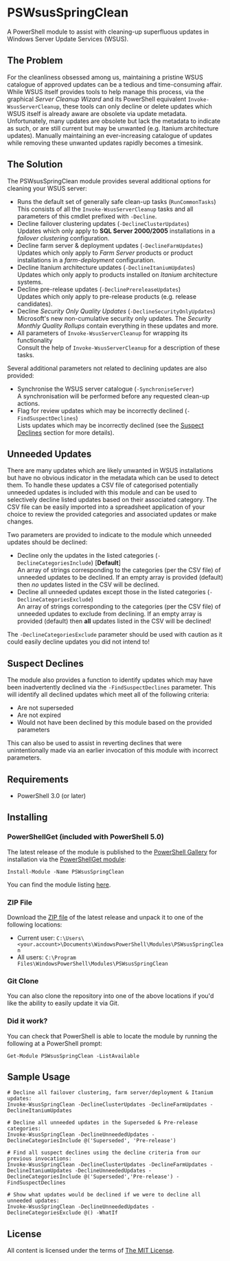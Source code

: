 PSWsusSpringClean
=================

A PowerShell module to assist with cleaning-up superfluous updates in Windows Server Update Services (WSUS).

The Problem
-----------

For the cleanliness obsessed among us, maintaining a pristine WSUS catalogue of approved updates can be a tedious and time-consuming affair. While WSUS itself provides tools to help manage this process, via the graphical *Server Cleanup Wizard* and its PowerShell equivalent `Invoke-WsusServerCleanup`, these tools can only decline or delete updates which WSUS itself is already aware are obsolete via update metadata. Unfortunately, many updates are obsolete but lack the metadata to indicate as such, or are still current but may be unwanted (e.g. Itanium architecture updates). Manually maintaining an ever-increasing catalogue of updates while removing these unwanted updates rapidly becomes a timesink.

The Solution
------------

The PSWsusSpringClean module provides several additional options for cleaning your WSUS server:

- Runs the default set of generally safe clean-up tasks (`RunCommonTasks`)  
  This consists of all the `Invoke-WsusServerCleanup` tasks and all parameters of this cmdlet prefixed with `-Decline`.
- Decline failover clustering updates (`-DeclineClusterUpdates`)  
  Updates which only apply to **SQL Server 2000/2005** installations in a *failover clustering* configuration.
- Decline farm server & deployment updates (`-DeclineFarmUpdates`)  
  Updates which only apply to *Farm Server* products or product installations in a *farm-deployment* configuration.
- Decline Itanium architecture updates (`-DeclineItaniumUpdates`)  
  Updates which only apply to products installed on *Itanium* architecture systems.
- Decline pre-release updates (`-DeclinePrereleaseUpdates`)  
  Updates which only apply to pre-release products (e.g. release candidates).
- Decline *Security Only Quality Updates* (`-DeclineSecurityOnlyUpdates`)  
  Microsoft's new non-cumulative security only updates. The *Security Monthly Quality Rollups* contain everything in these updates and more.
- All parameters of `Invoke-WsusServerCleanup` for wrapping its functionality  
  Consult the help of `Invoke-WsusServerCleanup` for a description of these tasks.

Several additional parameters not related to declining updates are also provided:
- Synchronise the WSUS server catalogue (`-SynchroniseServer`)  
  A synchronisation will be performed before any requested clean-up actions.
- Flag for review updates which may be incorrectly declined (`-FindSuspectDeclines`)  
  Lists updates which may be incorrectly declined (see the [Suspect Declines](#suspect-declines) section for more details).

## Unneeded Updates

There are many updates which are likely unwanted in WSUS installations but have no obvious indicator in the metadata which can be used to detect them. To handle these updates a CSV file of categorised potentially unneeded updates is included with this module and can be used to selectively decline listed updates based on their associated category. The CSV file can be easily imported into a spreadsheet application of your choice to review the provided categories and associated updates or make changes.

Two parameters are provided to indicate to the module which unneeded updates should be declined:

- Decline only the updates in the listed categories (`-DeclineCategoriesInclude`) [**Default**]  
  An array of strings corresponding to the categories (per the CSV file) of unneeded updates to be declined. If an empty array is provided (default) then *no* updates listed in the CSV will be declined.
- Decline all unneeded updates except those in the listed categories (`-DeclineCategoriesExclude`)  
  An array of strings corresponding to the categories (per the CSV file) of unneeded updates to exclude from declining. If an empty array is provided (default) then **all** updates listed in the CSV will be declined!

The `-DeclineCategoriesExclude` parameter should be used with caution as it could easily decline updates you did not intend to!

## Suspect Declines

The module also provides a function to identify updates which may have been inadvertently declined via the `-FindSuspectDeclines` parameter. This will identify all declined updates which meet all of the following criteria:

- Are not superseded
- Are not expired
- Would not have been declined by this module based on the provided parameters

This can also be used to assist in reverting declines that were unintentionally made via an earlier invocation of this module with incorrect parameters.

Requirements
------------

- PowerShell 3.0 (or later)

Installing
----------

### PowerShellGet (included with PowerShell 5.0)

The latest release of the module is published to the [PowerShell Gallery](https://www.powershellgallery.com/) for installation via the [PowerShellGet module](https://www.powershellgallery.com/GettingStarted):

```posh
Install-Module -Name PSWsusSpringClean
```

You can find the module listing [here](https://www.powershellgallery.com/packages/PSWsusSpringClean).

### ZIP File

Download the [ZIP file](https://github.com/ralish/PSWsusSpringClean/archive/stable.zip) of the latest release and unpack it to one of the following locations:

- Current user: `C:\Users\<your.account>\Documents\WindowsPowerShell\Modules\PSWsusSpringClean`
- All users: `C:\Program Files\WindowsPowerShell\Modules\PSWsusSpringClean`

### Git Clone

You can also clone the repository into one of the above locations if you'd like the ability to easily update it via Git.

### Did it work?

You can check that PowerShell is able to locate the module by running the following at a PowerShell prompt:

```posh
Get-Module PSWsusSpringClean -ListAvailable
```

Sample Usage
------------

```posh
# Decline all failover clustering, farm server/deployment & Itanium updates:
Invoke-WsusSpringClean -DeclineClusterUpdates -DeclineFarmUpdates -DeclineItaniumUpdates

# Decline all unneeded updates in the Superseded & Pre-release categories:
Invoke-WsusSpringClean -DeclineUnneededUpdates -DeclineCategoriesInclude @('Superseded', 'Pre-release')

# Find all suspect declines using the decline criteria from our previous invocations:
Invoke-WsusSpringClean -DeclineClusterUpdates -DeclineFarmUpdates -DeclineItaniumUpdates -DeclineUnneededUpdates -DeclineCategoriesInclude @('Superseded','Pre-release') -FindSuspectDeclines

# Show what updates would be declined if we were to decline all unneeded updates:
Invoke-WsusSpringClean -DeclineUnneededUpdates -DeclineCategoriesExclude @() -WhatIf
```

License
-------

All content is licensed under the terms of [The MIT License](LICENSE).